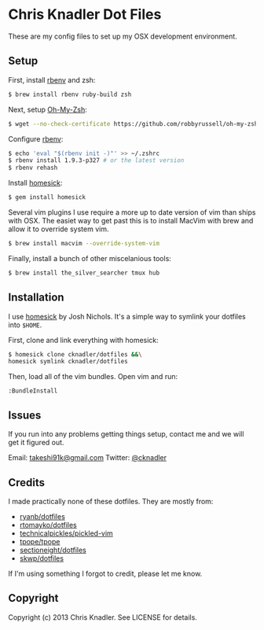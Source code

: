 # Chris Knadler Dot Files

These are my config files to set up my OSX development environment.

## Setup

First, install [rbenv][rbenv] and zsh:

```bash
$ brew install rbenv ruby-build zsh
```

Next, setup [Oh-My-Zsh][omzsh]:

```bash
$ wget --no-check-certificate https://github.com/robbyrussell/oh-my-zsh/raw/master/tools/install.sh -O - | sh
```

Configure [rbenv][rbenv]:

```bash
$ echo 'eval "$(rbenv init -)"' >> ~/.zshrc
$ rbenv install 1.9.3-p327 # or the latest version
$ rbenv rehash
```

Install [homesick][homesick]:

```bash
$ gem install homesick
```

Several vim plugins I use require a more up to date version of vim than ships with OSX. The easiet way to get past this is to install MacVim with brew and allow it to override system vim.

```bash
$ brew install macvim --override-system-vim
```

Finally, install a bunch of other miscelanious tools:

```bash
$ brew install the_silver_searcher tmux hub
```

## Installation

I use [homesick][homesick] by Josh Nichols. It's a simple way to symlink your dotfiles into `$HOME`.

First, clone and link everything with homesick:

```bash
$ homesick clone cknadler/dotfiles &&\
homesick symlink cknadler/dotfiles
```

Then, load all of the vim bundles. Open vim and run:

```
:BundleInstall
```

## Issues

If you run into any problems getting things setup, contact me and we will get it figured out.

Email: takeshi91k@gmail.com
Twitter: [@cknadler](https://twitter.com/cknadler)

## Credits

I made practically none of these dotfiles. They are mostly from:

* [ryanb/dotfiles](https://github.com/ryanb/dotfiles)
* [rtomayko/dotfiles](https://github.com/rtomayko/dotfiles)
* [technicalpickles/pickled-vim](https://github.com/technicalpickles/pickled-vim)
* [tpope/tpope](https://github.com/tpope/tpope)
* [sectioneight/dotfiles](https://github.com/sectioneight/dotfiles)
* [skwp/dotfiles](https://github.com/skwp/dotfiles)

If I'm using something I forgot to credit, please let me know.

## Copyright

Copyright (c) 2013 Chris Knadler. See LICENSE for details.

[rbenv]: https://github.com/sstephenson/rbenv/
[homesick]: https://github.com/technicalpickles/homesick
[omzsh]: https://github.com/robbyrussell/oh-my-zsh

